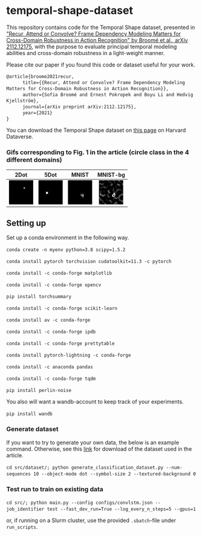# temporal-shape-dataset
This repository contains code for the Temporal Shape dataset, presented in ["Recur, Attend or Convolve? Frame Dependency Modeling Matters for Cross-Domain Robustness in Action Recognition" by Broomé et al., arXiv 2112.12175](https://arxiv.org/abs/2112.12175), with the purpose to evaluate principal temporal modeling abilities and cross-domain robustness in a light-weight manner.

Please cite our paper if you found this code or dataset useful for your work.

```
@article{broome2021recur,
      title={{Recur, Attend or Convolve? Frame Dependency Modeling Matters for Cross-Domain Robustness in Action Recognition}}, 
      author={Sofia Broomé and Ernest Pokropek and Boyu Li and Hedvig Kjellström},
      journal={arXiv preprint arXiv:2112.12175},
      year={2021}
}
```

You can download the Temporal Shape dataset on [this page](https://doi.org/10.7910/DVN/EDVAIY) on Harvard Dataverse. 


### Gifs corresponding to Fig. 1 in the article (circle class in the 4 different domains)

|       2Dot                |    5Dot  |    MNIST    |    MNIST-bg   | 
| --------------------- |:---------:|:---------:|:---------:|
| ![](assets/2dot_1240.gif)  | ![](assets/5dot_1700.gif) | ![](assets/mnist_140.gif)  | ![](assets/mnist_1500.gif) | 



## Setting up

Set up a conda environment in the following way.

`conda create -n myenv python=3.8 scipy=1.5.2`

`conda install pytorch torchvision cudatoolkit=11.3 -c pytorch`

`conda install -c conda-forge matplotlib`

`conda install -c conda-forge opencv`

`pip install torchsummary`

`conda install -c conda-forge scikit-learn`

`conda install av -c conda-forge`

`conda install -c conda-forge ipdb`

`conda install -c conda-forge prettytable`

`conda install pytorch-lightning -c conda-forge`

`conda install -c anaconda pandas`

`conda install -c conda-forge tqdm`

`pip install perlin-noise`


You also will want a wandb-account to keep track of your experiments.

`pip install wandb`

### Generate dataset

If you want to try to generate your own data, the below is an example command. Otherwise, see this [link](https://doi.org/10.7910/DVN/EDVAIY) for download of the dataset used in the article.

`cd src/dataset/; python generate_classification_dataset.py --num-sequences 10 --object-mode dot --symbol-size 2 --textured-background 0`

### Test run to train on existing data
`cd src/; python main.py --config configs/convlstm.json --job_identifier test --fast_dev_run=True --log_every_n_steps=5 --gpus=1`

or, if running on a Slurm cluster, use the provided `.sbatch`-file under `run_scripts`.
